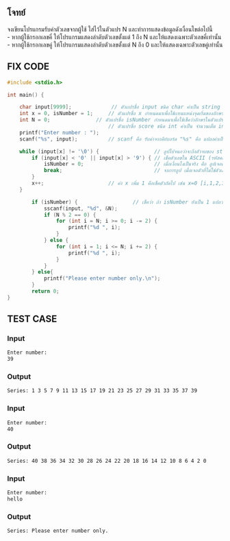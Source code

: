 ## โจทย์
จงเขียนโปรแกรมรับค่าตัวเลขจากผู้ใช้ ใส่ไว้ในตัวแปร N และทำการแสดงข้อมูลดังเงื่อนไขต่อไปนี้
<br />- หากผู้ใช้กรอกเลขคี่ ให้โปรแกรมแสดงลำดับตัวเลขตั้งแต่ 1 ถึง N และให้แสดงเฉพาะตัวเลขคี่เท่านั้น
<br />- หากผู้ใช้กรอกเลขคู่ ให้โปรแกรมแสดงลำดับตัวเลขตั้งแต่ N ถึง 0 และให้แสดงเฉพาะตัวเลขคู่เท่านั้น


## FIX CODE
```c
#include <stdio.h>

int main() {

    char input[9999];             // ตัวเเปรชื่อ input ชนิด char ค่าเป็น string จุได้ 100 เริ่ม 0 เช่น [0,1,2,3....,100] ตำแหน่ง 0 คือเริ่มต้น
    int x = 0, isNumber = 1;     // ตัวแปรชื่อ x กำหนดมาเพื่อใช้เเทนแหน่งจุดเริ่มของอักษร (index) ในตัวแปร input เช่น x=0 คือ [x,1,2,3] 
    int N = 0;               // ตัวแปรชื่อ isNumber กำหนดมาเพื่อใช้เช็คว่าอักษรในตัวแปร input เป็นตัวเลขทั้งหมดมั้ย ถ้าใช่ ค่าเป็น 1 ถ้าไม่ เปลี่ยนค่าเป็น 0
                                 // ตัวแปรชื่อ score ชนิด int ค่าเป็น จำนวนเต็ม int มีค่าเท่ากับ 0
    printf("Enter number : "); 
    scanf("%s", input);          // scanf คือ รับค่าจากคีย์บอร์ด "%s" คือ แปลงค่าเป็น string ต่อด้วย " , input" คือ เอาค่าที่แปลงแล้วไปเก็บในตัวแปรชื่อ input

    while (input[x] != '\0') {                  // ลูปไปจนกว่าจะถึงตัวจบของ string 
        if (input[x] < '0' || input[x] > '9') { // เช็คตัวเลขใน ASCII (รหัสคอมพิวเตอร์) มีค่าระหว่าง '0' ถึง '9' เท่านั้น
            isNumber = 0;                       // เมื่อเงื่อนไงเป็นจริง คือ ลูปเจอตัวที่ไม่ใช่ตัวเลข ค่า isNumber จะเท่ากับ 0 จากเดิมคือ 1
            break;                              // จบการลูป เมื่อเจอตัวที่ไม่ใช่ตัวเลข
        }
        x++;                     // ค่า x เพิ่ม 1 คือเช็คตัวถัดไป เช่น x=0 [i,1,2,3] x++ = [0,x,2,3]
    }

        if (isNumber) {                  // เช็คว่า ถ้า isNumber ยังเป็น 1 แปลว่า user กรอกเลขล้วนๆ จะทำในส่วนของ if นี้
            sscanf(input, "%d", &N);
            if (N % 2 == 0) {
                for (int i = N; i >= 0; i -= 2) {
                    printf("%d ", i);
                }               
            } else {
                for (int i = 1; i <= N; i += 2) {
                    printf("%d ", i);
                }
            }
        } else{
            printf("Please enter number only.\n");
        }
        return 0;
}


```

## TEST CASE
### Input
```bash
Enter number:
39
```
### Output
```bash
Series: 1 3 5 7 9 11 13 15 17 19 21 23 25 27 29 31 33 35 37 39
```

### Input
```bash
Enter number:
40
```
### Output
```bash
Series: 40 38 36 34 32 30 28 26 24 22 20 18 16 14 12 10 8 6 4 2 0
```
### Input
```bash
Enter number:
hello
```
### Output
```bash
Series: Please enter number only.
```


